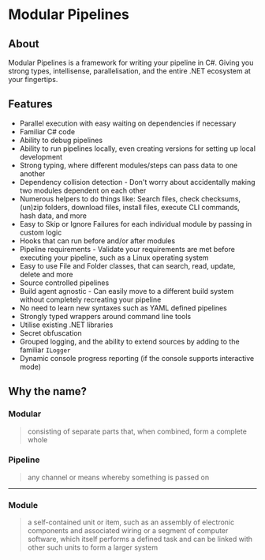 # Modular Pipelines

## About

Modular Pipelines is a framework for writing your pipeline in C#. Giving you strong types, intellisense, parallelisation, and the entire .NET ecosystem at your fingertips.

## Features
*   Parallel execution with easy waiting on dependencies if necessary
*   Familiar C# code
*   Ability to debug pipelines
*   Ability to run pipelines locally, even creating versions for setting up local development
*   Strong typing, where different modules/steps can pass data to one another
*   Dependency collision detection - Don't worry about accidentally making two modules dependent on each other
*   Numerous helpers to do things like: Search files, check checksums, (un)zip folders, download files, install files, execute CLI commands, hash data, and more
*   Easy to Skip or Ignore Failures for each individual module by passing in custom logic
*   Hooks that can run before and/or after modules
*   Pipeline requirements - Validate your requirements are met before executing your pipeline, such as a Linux operating system
*   Easy to use File and Folder classes, that can search, read, update, delete and more
*   Source controlled pipelines
*   Build agent agnostic - Can easily move to a different build system without completely recreating your pipeline
*   No need to learn new syntaxes such as YAML defined pipelines
*   Strongly typed wrappers around command line tools
*   Utilise existing .NET libraries
*   Secret obfuscation
*   Grouped logging, and the ability to extend sources by adding to the familiar `ILogger`
*   Dynamic console progress reporting (if the console supports interactive mode)

## Why the name?

### Modular
> consisting of separate parts that, when combined, form a complete whole

### Pipeline
> any channel or means whereby something is passed on

---

### Module
> a self-contained unit or item, such as an assembly of electronic components and associated wiring or a segment of computer software, which itself performs a defined task and can be linked with other such units to form a larger system
